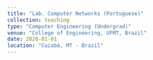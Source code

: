 ```yaml
---
title: "Lab. Computer Networks (Portuguese)"
collection: teaching
type: "Computer Engineering (Undergrad)"
venue: "College of Engineering, UFMT, Brazil"
date: 2020-01-01
location: "Cuiabá, MT - Brazil"
---
```

